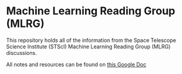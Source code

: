 # Machine Learning Reading Group (MLRG)
This repository holds all of the information from the Space Telescope Science Institute (STScI) Machine Learning Reading Group (MLRG) discussions.

All notes and resources can be found on [this Google Doc](https://docs.google.com/document/d/1ypFxqMRJDEBrq9BAbUeHvizK1pLYnYEYLEQ_0Q8JLik/edit#)

